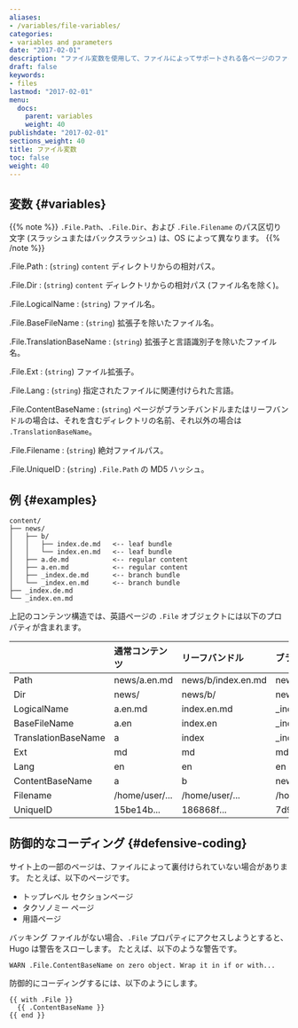 ```yaml
---
aliases:
- /variables/file-variables/
categories:
- variables and parameters
date: "2017-02-01"
description: "ファイル変数を使用して、ファイルによってサポートされる各ページのファイル関連の値にアクセスします。"
draft: false
keywords:
- files
lastmod: "2017-02-01"
menu:
  docs:
    parent: variables
    weight: 40
publishdate: "2017-02-01"
sections_weight: 40
title: ファイル変数
toc: false
weight: 40
---
```

## 変数 {#variables}

{{% note %}}
`.File.Path`、`.File.Dir`、および `.File.Filename` のパス区切り文字 (スラッシュまたはバックスラッシュ) は、OS によって異なります。 
{{% /note %}}

.File.Path
: (`string`) `content` ディレクトリからの相対パス。

.File.Dir
: (`string`) `content` ディレクトリからの相対パス (ファイル名を除く)。

.File.LogicalName
: (`string`) ファイル名。

.File.BaseFileName
: (`string`) 拡張子を除いたファイル名。

.File.TranslationBaseName
: (`string`) 拡張子と言語識別子を除いたファイル名。

.File.Ext
: (`string`) ファイル拡張子。

.File.Lang
: (`string`) 指定されたファイルに関連付けられた言語。


.File.ContentBaseName
: (`string`) ページがブランチバンドルまたはリーフバンドルの場合は、それを含むディレクトリの名前、それ以外の場合は `.TranslationBaseName`。

.File.Filename
: (`string`) 絶対ファイルパス。

.File.UniqueID
: (`string`) `.File.Path` の MD5 ハッシュ。

## 例 {#examples}

```text
content/
├── news/
│   ├── b/
│   │   ├── index.de.md   <-- leaf bundle
│   │   └── index.en.md   <-- leaf bundle
│   ├── a.de.md           <-- regular content
│   ├── a.en.md           <-- regular content
│   ├── _index.de.md      <-- branch bundle
│   └── _index.en.md      <-- branch bundle
├── _index.de.md
└── _index.en.md
```

上記のコンテンツ構造では、英語ページの `.File` オブジェクトには以下のプロパティが含まれます。

&nbsp;|通常コンテンツ|リーフバンドル|ブランチバンドル
:--|:--|:--|:--
Path|news/a.en.md|news/b/index.en.md|news/_index.en.md
Dir|news/|news/b/|news/
LogicalName|a.en.md|index.en.md|_index.en.md
BaseFileName|a.en|index.en|_index.en
TranslationBaseName|a|index|_index
Ext|md|md|md
Lang|en|en|en
ContentBaseName|a|b|news
Filename|/home/user/...|/home/user/...|/home/user/...
UniqueID|15be14b...|186868f...|7d9159d...

## 防御的なコーディング {#defensive-coding}

サイト上の一部のページは、ファイルによって裏付けられていない場合があります。 たとえば、以下のページです。

- トップレベル セクションページ
- タクソノミー ページ
- 用語ページ

バッキング ファイルがない場合、`.File` プロパティにアクセスしようとすると、Hugo は警告をスローします。 たとえば、以下のような警告です。

```text
WARN .File.ContentBaseName on zero object. Wrap it in if or with...
```

防御的にコーディングするには、以下のようにします。

```go-html-template
{{ with .File }}
  {{ .ContentBaseName }}
{{ end }}
```
